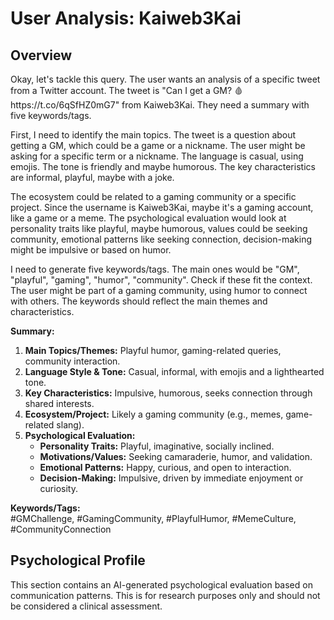 # User Analysis: Kaiweb3Kai

## Overview

<think>
Okay, let's tackle this query. The user wants an analysis of a specific tweet from a Twitter account. The tweet is "Can I get a GM? 🩸 https://t.co/6qSfHZ0mG7" from Kaiweb3Kai. They need a summary with five keywords/tags.

First, I need to identify the main topics. The tweet is a question about getting a GM, which could be a game or a nickname. The user might be asking for a specific term or a nickname. The language is casual, using emojis. The tone is friendly and maybe humorous. The key characteristics are informal, playful, maybe with a joke.

The ecosystem could be related to a gaming community or a specific project. Since the username is Kaiweb3Kai, maybe it's a gaming account, like a game or a meme. The psychological evaluation would look at personality traits like playful, maybe humorous, values could be seeking community, emotional patterns like seeking connection, decision-making might be impulsive or based on humor.

I need to generate five keywords/tags. The main ones would be "GM", "playful", "gaming", "humor", "community". Check if these fit the context. The user might be part of a gaming community, using humor to connect with others. The keywords should reflect the main themes and characteristics.
</think>

**Summary:**  
1. **Main Topics/Themes:** Playful humor, gaming-related queries, community interaction.  
2. **Language Style & Tone:** Casual, informal, with emojis and a lighthearted tone.  
3. **Key Characteristics:** Impulsive, humorous, seeks connection through shared interests.  
4. **Ecosystem/Project:** Likely a gaming community (e.g., memes, game-related slang).  
5. **Psychological Evaluation:**  
   - **Personality Traits:** Playful, imaginative, socially inclined.  
   - **Motivations/Values:** Seeking camaraderie, humor, and validation.  
   - **Emotional Patterns:** Happy, curious, and open to interaction.  
   - **Decision-Making:** Impulsive, driven by immediate enjoyment or curiosity.  

**Keywords/Tags:**  
#GMChallenge, #GamingCommunity, #PlayfulHumor, #MemeCulture, #CommunityConnection

## Psychological Profile

This section contains an AI-generated psychological evaluation based on communication patterns. This is for research purposes only and should not be considered a clinical assessment.